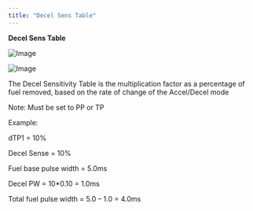 ```yaml
---
title: "Decel Sens Table"
---
```


**Decel Sens Table**


![Image](</lib/Z Axis45.jpg>)


![Image](</lib/Z Axis46.jpg>)


The Decel Sensitivity Table is the multiplication factor as a percentage of fuel removed, based on the rate of change of the Accel/Decel mode&nbsp;

Note: Must be set to PP or TP


Example:

dTP1 = 10%

Decel Sense = 10%

Fuel base pulse width = 5.0ms

Decel PW = 10\*0.10 = 1.0ms

Total fuel pulse width = 5.0 – 1.0 = 4.0ms&nbsp;